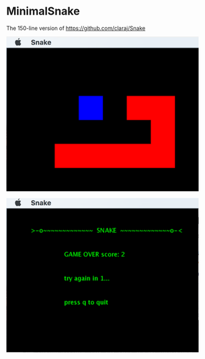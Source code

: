 # MinimalSnake

The 150-line version of https://github.com/claraj/Snake

![Snake game screenshot](screenshots/snake_game.png)

![Snake game screenshot](screenshots/snake_game_over.png)
